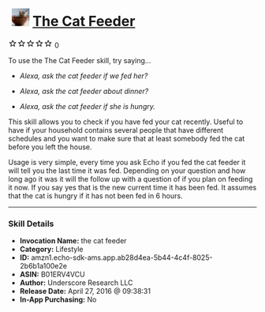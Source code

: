 # &nbsp;<img src="skill_icon" alt="The Cat Feeder icon" width="36"> [The Cat Feeder](http://alexa.amazon.com/#skills/amzn1.echo-sdk-ams.app.ab28d4ea-5b44-4c4f-8025-2b6b1a100e2e)
![0 stars](../../images/ic_star_border_black_18dp_1x.png)![0 stars](../../images/ic_star_border_black_18dp_1x.png)![0 stars](../../images/ic_star_border_black_18dp_1x.png)![0 stars](../../images/ic_star_border_black_18dp_1x.png)![0 stars](../../images/ic_star_border_black_18dp_1x.png) 0

To use the The Cat Feeder skill, try saying...

* *Alexa, ask the cat feeder if we fed her?*

* *Alexa, ask the cat feeder about dinner?*

* *Alexa, ask the cat feeder if she is hungry.*

This skill allows you to check if you have fed your cat recently. Useful to have if your household contains several people that have different schedules and you want to make sure that at least somebody fed the cat before you left the house.

Usage is very simple, every time you ask Echo if you fed the cat feeder it will tell you the last time it was fed. Depending on your question and how long ago it was it will the follow up with a question of if you plan on feeding it now. If you say yes that is the new current time it has been fed. It assumes that the cat is hungry if it has not been fed in 6 hours.

***

### Skill Details

* **Invocation Name:** the cat feeder
* **Category:** Lifestyle
* **ID:** amzn1.echo-sdk-ams.app.ab28d4ea-5b44-4c4f-8025-2b6b1a100e2e
* **ASIN:** B01ERV4VCU
* **Author:** Underscore Research LLC
* **Release Date:** April 27, 2016 @ 09:38:31
* **In-App Purchasing:** No
